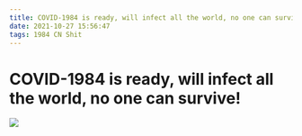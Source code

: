 ```yaml
---
title: COVID-1984 is ready, will infect all the world, no one can survive
date: 2021-10-27 15:56:47
tags: 1984 CN Shit
---
```

# COVID-1984 is ready, will infect all the world, no one can survive!

![](ksnip_20211027-161028.png)